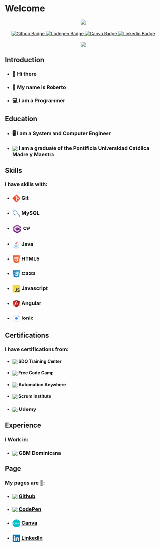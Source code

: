 # Welcome

<div align="center">
  <img style="height:200px; text-align: center;" src="https://github.com/robertokepp.png"/>
</div>

</br>

<div align="center">
  <a href="https://github.com/robertokepp">
    <img src="https://img.shields.io/badge/github-black?style=for-the-badge&logo=github&logoColor=white" alt="Github Badge"/>
  </a>
  <a href="https://codepen.io/robertokepp">
    <img src="https://img.shields.io/badge/codepen-black?style=for-the-badge&logo=codepen&logoColor=white" alt="Codepen Badge"/>
  </a>
  <a href="https://robertokepp.my.canva.site">
    <img src="https://img.shields.io/badge/canva-black?style=for-the-badge&logo=canva&logoColor=white" alt="Canva Badge"/>
  </a>
    <a href="https://linkedin.com/in/robertokepp">
    <img src="https://img.shields.io/badge/linkedin-black?style=for-the-badge&logo=linkedin&logoColor=white" alt="Linkedin Badge"/>
  </a>
</div>

</br>

<div align="center">
  <img style="height:25px; vertical-align: middle;" src="https://img.shields.io/badge/Programmer-Badge-green">  
</div>
  
## Introduction

* ### 👋 Hi there

* ### 📛 My name is Roberto

* ### 💻 I am a Programmer 
  
## Education

* ### 🖥️ I am a System and Computer Engineer

* ### <img style="height:30px; vertical-align: middle;" src="https://www.pucmm.edu.do/recursos/PublishingImages/Paginas/logos/Logo%20PUCMM%20%28Color%29.png"> I am a graduate of the Pontificia Universidad Católica Madre y Maestra


## Skills

### I have skills with:

* ### <img style="height:25px; vertical-align: middle;" src="https://github.com/devicons/devicon/blob/master/icons/git/git-original.svg"> Git

* ### <img style="height:25px; vertical-align: middle;" src="https://github.com/devicons/devicon/blob/master/icons/mysql/mysql-original.svg"> MySQL

* ### <img style="height:30px; vertical-align: middle;" src="https://github.com/devicons/devicon/blob/master/icons/csharp/csharp-original.svg"> C# 

* ### <img style="height:25px; vertical-align: middle;" src="https://github.com/devicons/devicon/blob/master/icons/java/java-original.svg"> Java

* ### <img style="height:25px; vertical-align: middle;" src="https://github.com/devicons/devicon/blob/master/icons/html5/html5-original.svg"> HTML5

* ### <img style="height:25px; vertical-align: middle;" src="https://github.com/devicons/devicon/blob/master/icons/css3/css3-original.svg"> CSS3

* ### <img style="height:25px; vertical-align: middle;" src="https://github.com/devicons/devicon/blob/master/icons/javascript/javascript-original.svg"> Javascript

* ### <img style="height:25px; vertical-align: middle;" src="https://github.com/devicons/devicon/blob/master/icons/angularjs/angularjs-original.svg"> Angular

* ### <img style="height:25px; vertical-align: middle;" src="https://github.com/devicons/devicon/blob/master/icons/ionic/ionic-original.svg"> Ionic


## Certifications

### I have certifications from:

* #### <img style="height:25px; vertical-align: middle;" src="https://media.licdn.com/dms/image/C4E0BAQFm04bZsiHGBg/company-logo_200_200/0/1579107331432?e=2147483647&v=beta&t=14-TMISkjBEaYiG7RA8hsRg6QdYj8akST8l6g8zQBLQ"> SDQ Training Center 

* #### <img style="height:25px; vertical-align: middle;" src="https://global.discourse-cdn.com/freecodecamp/original/3X/0/d/0dfd4cee71326b4221fa2894f3429390af28c481.png"> Free Code Camp

* #### <img style="height:25px; vertical-align: middle;" src="https://pbs.twimg.com/profile_images/1046888625424687104/G-XuXLML_400x400.jpg"> Automation Anywhere 

* #### <img style="height:25px; vertical-align: middle;" src="https://mir-s3-cdn-cf.behance.net/user/115/506a80486420707.5e3af64ab292c.jpg"> Scrum Institute

* ### <img style="height:25px; vertical-align: middle;" src="https://pbs.twimg.com/profile_images/1415325668787855361/nxZY4zVv_400x400.png"> Udemy


## Experience

### I Work in: 

* ### <img style="height:40px; vertical-align: middle;" src="https://www.gbm.net/wp-content/themes/baum-child/assets/images/logo-default.svg"> GBM Dominicana


## Page

### My pages are 📝: 

* ### <img style="height:25px; vertical-align: middle;" src="https://upload.wikimedia.org/wikipedia/commons/thumb/a/ae/Github-desktop-logo-symbol.svg/1024px-Github-desktop-logo-symbol.svg.png"> [Github](https://github.com/robertokepp) 

* ### <img style="height:25px; vertical-align: middle;" src="https://cdn-icons-png.flaticon.com/512/1626/1626319.png"> [CodePen](https://codepen.io/robertokepp)

* ### <img style="height:25px; vertical-align: middle;" src="https://github.com/devicons/devicon/blob/master/icons/canva/canva-original.svg"> [Canva](https://robertokepp.my.canva.site)
 
* ### <img style="height:25px; vertical-align: middle;" src="https://github.com/devicons/devicon/blob/master/icons/linkedin/linkedin-original.svg"> [LinkedIn](https://linkedin.com/in/robertokepp)

